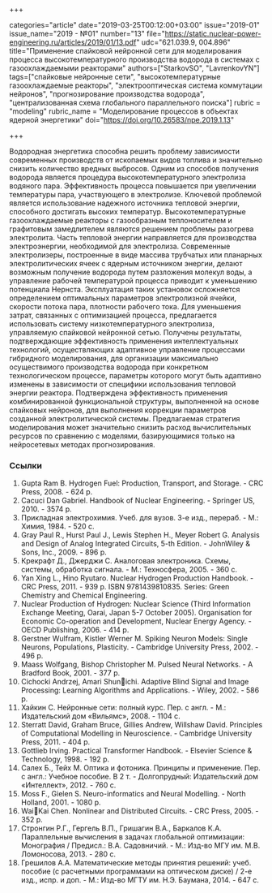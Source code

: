 +++

categories="article"
date="2019-03-25T00:12:00+03:00"
issue="2019-01"
issue_name="2019 - №01"
number="13"
file="https://static.nuclear-power-engineering.ru/articles/2019/01/13.pdf"
udc="621.039.9, 004.896"
title="Применение спайковой нейронной сети для моделирования процесса высокотемпературного производства водорода в системах с газоохлаждаемыми реакторами"
authors=["StarkovSO", "LavrenkovYN"]
tags=["спайковые нейронные сети", "высокотемпературные газоохлаждаемые реакторы", "электрооптическая система коммутации нейронов", "прогнозирование производства водорода", "централизованная схема глобального параллельного поиска"]
rubric = "modeling"
rubric_name = "Моделирование процессов в объектах ядерной энергетики"
doi="https://doi.org/10.26583/npe.2019.1.13"

+++

Водородная энергетика способна решить проблему зависимости современных производств от ископаемых видов топлива и значительно снизить количество вредных выбросов. Одним из способов получения водорода является процедура высокотемпературного электролиза водяного пара. Эффективность процесса повышается при увеличении температуры пара, участвующего в электролизе. Ключевой проблемой является использование надежного источника тепловой энергии, способного достигать высоких температур. Высокотемпературные газоохлаждаемые реакторы с газообразным теплоносителем и графитовым замедлителем являются решением проблемы разогрева электролита. Часть тепловой энергии направляется для производства электроэнергии, необходимой для электролиза. Современные электролизеры, построенные в виде массива трубчатых или планарных электролитических ячеек с ядерным источником энергии, делают возможным получение водорода путем разложения молекул воды, а управление рабочей температурой процесса приводит к уменьшению потенциала Нернста. Эксплуатация таких установок осложняется определением оптимальных параметров электролизной ячейки, скорости потока пара, плотности рабочего тока. Для уменьшения затрат, связанных с оптимизацией процесса, предлагается использовать систему низкотемпературного электролиза, управляемую спайковой нейронной сетью. Получены результаты, подтверждающие эффективность применения интеллектуальных технологий, осуществляющих адаптивное управление процессами гибридного моделирования, для организации максимально осуществимого производства водорода при конкретном технологическом процессе, параметры которого могут быть адаптивно изменены в зависимости от специфики использования тепловой энергии реактора. Подтверждена эффективность применения комбинированной функциональной структуры, выполненной на основе спайковых нейронов, для выполнения коррекции параметров созданной электролитической системы. Предлагаемая стратегия моделирования может значительно снизить расход вычислительных ресурсов по сравнению с моделями, базирующимися только на нейросетевых методах прогнозирования.

### Ссылки

1. Gupta Ram B. Hydrogen Fuel: Production, Transport, and Storage. - CRC Press, 2008. - 624 p.
2. Cacuci Dan Gabriel. Handbook of Nuclear Engineering. - Springer US, 2010. - 3574 p.
3. Прикладная электрохимия. Учеб. для вузов. 3-е изд., перераб. - М.: Химия, 1984. - 520 с.
4. Gray Paul R., Hurst Paul J., Lewis Stephen H., Meyer Robert G. Analysis and Design of Analog Integrated Circuits, 5-th Edition. - JohnWiley & Sons, Inc., 2009. - 896 p.
5. Крекрафт Д., Джерджи С. Аналоговая электроника. Схемы, системы, обработка сигнала. - М.: Техносфера, 2005. - 360 с.
6. Yan Xing L., Hino Ryutaro. Nuclear Hydrogen Production Handbook. - CRC Press, 2011. - 939 p. ISBN 9781439810835. Series: Green Chemistry and Chemical Engineering.
7. Nuclear Production of Hydrogen: Nuclear Science (Third Information Exchange Meeting, Oarai, Japan 5-7 October 2005). Organisation for Economic Co-operation and Development, Nuclear Energy Agency. - OECD Publishing, 2006. - 414 p.
8. Gerstner Wulfram, Kistler Werner M. Spiking Neuron Models: Single Neurons, Populations, Plasticity. - Cambridge University Press, 2002. - 496 p.
9. Maass Wolfgang, Bishop Christopher M. Pulsed Neural Networks. - A Bradford Book, 2001. - 377 p.
10. Cichocki Andrzej, Amari Shunichi. Adaptive Blind Signal and Image Processing: Learning Algorithms and Applications. - Wiley, 2002. - 586 p.
11. Хайкин С. Нейронные сети: полный курс. Пер. с англ. - М.: Издательский дом «Вильямс», 2008. - 1104 с.
12. Sterratt David, Graham Bruce, Gillies Andrew, Willshaw David. Principles of Computational Modelling in Neuroscience. - Cambridge University Press, 2011. - 404 p.
13. Gottlieb Irving. Practical Transformer Handbook. - Elsevier Science & Technology, 1998. - 192 p.
14. Салех Б., Тейх М. Оптика и фотоника. Принципы и применение. Пер. с англ.: Учебное пособие. В 2 т. - Долгопрудный: Издательский дом «Интеллект», 2012. - 760 с.
15. Moss F., Gielen S. Neuro-informatics and Neural Modelling. - North Holland, 2001. - 1080 p.
16. WaiKai Chen. Nonlinear and Distributed Circuits. - CRC Press, 2005. - 352 p.
17. Стронгин Р.Г., Гергель В.П., Гришагин В.А., Баркалов К.А. Параллельные вычисления в задачах глобальной оптимизации: Монография / Предисл.: В.А. Садовничий. - М.: Изд-во МГУ им. М.В. Ломоносова, 2013. - 280 с.
18. Грешилов А.А. Математические методы принятия решений: учеб. пособие (с расчетными программами на оптическом диске) / 2-е изд., испр. и доп. - М.: Изд-во МГТУ им. Н.Э. Баумана, 2014. - 647 с.